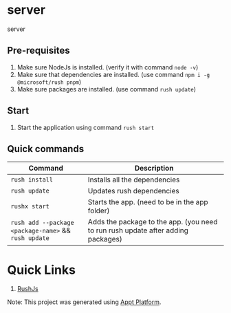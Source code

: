 # server

server

## Pre-requisites

1. Make sure NodeJs is installed. (verify it with command `node -v`)
2. Make sure that dependencies are installed. (use command `npm i -g @microsoft/rush pnpm`)
3. Make sure packages are installed. (use command `rush update`)

## Start

1. Start the application using command `rush start`

## Quick commands


| Command                                                    | Description                                                                      |
| ------------------------------------------------------------ | ---------------------------------------------------------------------------------- |
| `rush install`                                             | Installs all the dependencies                                                    |
| `rush update`                                              | Updates rush dependencies                                                        |
| `rushx start`                                              | Starts the app. (need to be in the app folder)                                   |
| `rush add --package <package-name>` && <br />`rush update` | Adds the package to the app. (you need to run rush update after adding packages) |

# Quick Links

1. [RushJs](https://rushjs.io/pages/intro/get_started/)

Note: This project was generated using [Appt Platform](https://appt.dev).
